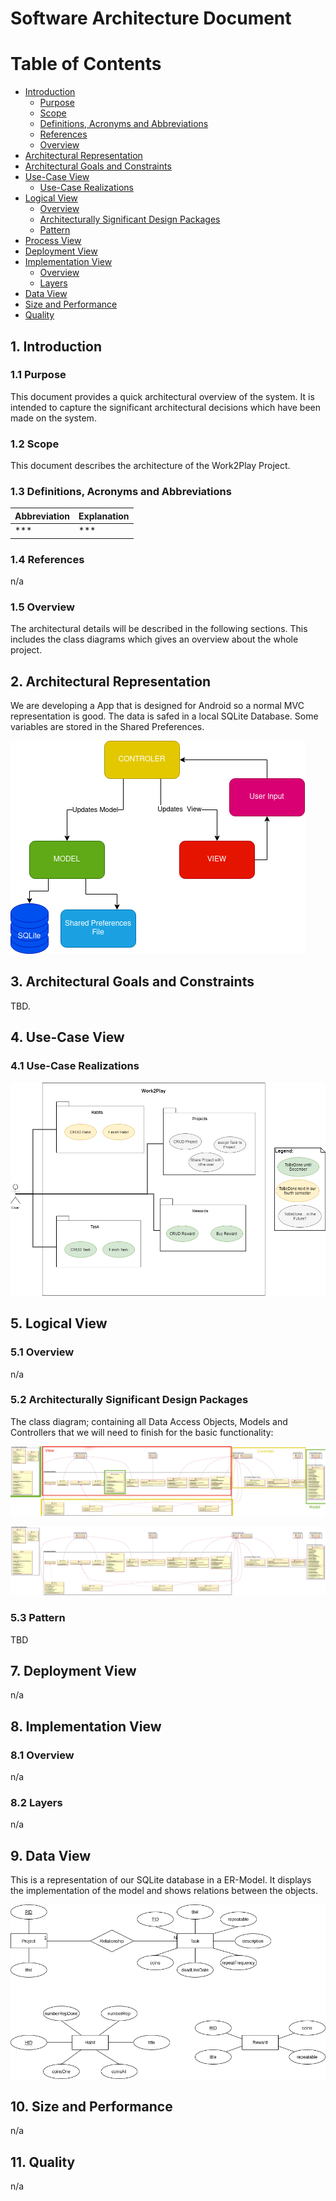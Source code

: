 # Software Architecture Document

# Table of Contents
- [Introduction](#1-introduction)
    - [Purpose](#11-purpose)
    - [Scope](#12-scope)
    - [Definitions, Acronyms and Abbreviations](#13-definitions-acronyms-and-abbreviations)
    - [References](#14-references)
    - [Overview](#15-overview)
- [Architectural Representation](#2-architectural-representation)
- [Architectural Goals and Constraints](#3-architectural-goals-and-constraints)
- [Use-Case View](#4-use-case-view)
    - [Use-Case Realizations](#41-use-case-realizations)
- [Logical View](#5-logical-view)
    - [Overview](#51-overview)
    - [Architecturally Significant Design Packages](#52-architecturally-significant-design-packages)
    - [Pattern](#53-Pattern)
- [Process View](#6-process-view)
- [Deployment View](#7-deployment-view)
- [Implementation View](#8-implementation-view)
    - [Overview](#81-overview)
    - [Layers](#82-layers)
- [Data View](#9-data-view)
- [Size and Performance](#10-size-and-performance)
- [Quality](#11-quality)

## 1. Introduction
### 1.1 Purpose
This document provides a quick architectural overview of the system. It is intended to capture the significant architectural decisions which have been made on the system.

### 1.2 Scope
This document describes the architecture of the Work2Play Project.

### 1.3 Definitions, Acronyms and Abbreviations
|			Abbreviation									                |	Explanation		|
|---------------------------------------------------|---------------|
| *** | *** |

### 1.4 References
n/a
### 1.5 Overview
The architectural details will be described in the following sections. This includes the class diagrams which gives an overview about the whole project.

## 2. Architectural Representation
We are developing a App that is designed for Android so a normal MVC representation is good.
The data is safed in a local SQLite Database. Some variables are stored in the Shared Preferences.

![mvc]

## 3. Architectural Goals and Constraints
TBD.

## 4. Use-Case View
### 4.1 Use-Case Realizations

![oucd2]
## 5. Logical View
### 5.1 Overview
n/a
### 5.2 Architecturally Significant Design Packages
The class diagram; containing all Data Access Objects, Models and Controllers that we will need to finish for the basic functionality:

![](PNGs/ClassDiagrammwArchritecture.png)

![Class Diagram]

### 5.3 Pattern
TBD
## 7. Deployment View
n/a
## 8. Implementation View
### 8.1 Overview
n/a
### 8.2 Layers
n/a
## 9. Data View
This is a representation of our SQLite database in a ER-Model. It displays the implementation of the model and shows relations between the objects.

![databasemodel]

## 10. Size and Performance
n/a
## 11. Quality
n/a


[mvc]: ./PNGs/Arcitechture-Diagramm.png "Model-View-Viewmodel"

[oucd2]: ./PNGs/UCD.png "Overall Use Case Diagram Semester 2"

[Class Diagram]: ./PNGs/ClassDiagramm.png "Class Diagram"

[databasemodel]: ./PNGs/database-model.png "ER-Modell"
